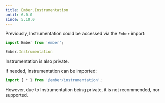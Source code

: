 ```yaml
---
title: Ember.Instrumentation
until: 6.0.0
since: 5.10.0
---
```



Previously, Instrumentation could be accessed via the `Ember` import:
```js
import Ember from 'ember';

Ember.Instrumentation
```
Instrumentation is also private.

 If needed, Instrumentation can be imported:
```js
import { * } from '@ember/instrumentation';
```

However, due to Instrumentation being private, it is not recommended, nor supported.
